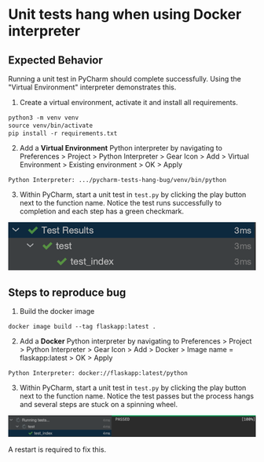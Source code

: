 # Unit tests hang when using Docker interpreter

## Expected Behavior

Running a unit test in PyCharm should complete successfully.
Using the "Virtual Environment" interpreter demonstrates this.

1. Create a virtual environment, activate it and install all requirements.

```
python3 -m venv venv
source venv/bin/activate
pip install -r requirements.txt
```

2. Add a **Virtual Environment** Python interpreter by navigating to 
Preferences > Project > Python Interpreter > Gear Icon > Add > Virtual Environment > Existing environment > OK > Apply

```
Python Interpreter: .../pycharm-tests-hang-bug/venv/bin/python
```

3. Within PyCharm, start a unit test in `test.py` by clicking the play button next to the function name.
Notice the test runs successfully to completion and each step has a green checkmark.

![completed test](img/completed_test.png)

## Steps to reproduce bug

1. Build the docker image

```
docker image build --tag flaskapp:latest .
```

2. Add a **Docker** Python interpreter by navigating to 
Preferences > Project > Python Interpreter > Gear Icon > Add > Docker > Image name = flaskapp:latest > OK > Apply

```
Python Interpreter: docker://flaskapp:latest/python
```

3. Within PyCharm, start a unit test in `test.py` by clicking the play button next to the function name.
Notice the test passes but the process hangs and several steps are stuck on a spinning wheel.

![hanging test](img/hanging_test.png)

A restart is required to fix this.
